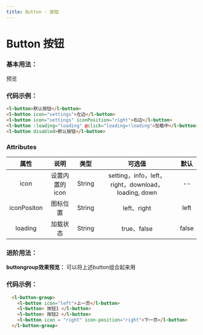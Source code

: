 ```yaml
---
title: Button - 按钮
---
```


# Button 按钮

### 基本用法：

预览

<ClientOnly>
<ButtonDemo></ButtonDemo>
</ClientOnly>

### 代码示例：

``` html
<l-button>默认按钮</l-button>
<l-button icon="settings">左边</l-button>
<l-button icon="settings" iconPosition="right">右边</l-button>
<l-button :loading="loading" @click="loading=!loading">加载中</l-button> <!-- loading:true -->
<l-button disabled>默认按钮</l-button>  
```

### Attributes


|     属性       |   说明    |  类型    |  可选值         |  默认  |
|:--------------:|:-------:|:--------:|:--------------:|:-----------:|
|   icon         |设置内置的icon|String      | setting，info，left，right，download，loading, down |  --    |
| iconPositon    | 图标位置   |String   |    left、right |  left       |
| loading        | 加载状态   |String   |    true、false |  false      |



### 进阶用法：

**buttongroup效果预览：** 可以将上述button组合起来用

<ClientOnly>
<ButtonGroupDemo></ButtonGroupDemo>
</ClientOnly>

### 代码示例：

``` html
  <l-button-group>
    <l-button icon="left">上一页</l-button>
    <l-button> 按钮1 </l-button>
    <l-button> 按钮2 </l-button>
    <l-button icon = "right" icon-position="right">下一页</l-button>
  </l-button-group>
```
